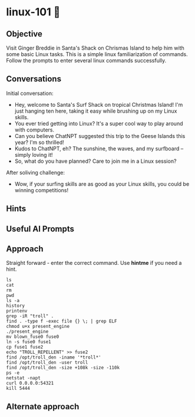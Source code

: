 # linux-101 :christmas_tree:
## Objective
Visit Ginger Breddie in Santa's Shack on Chrismas
Island to help him with some basic Linux tasks.
This is a simple linux familiarization of commands. Follow the
prompts to enter several linux commands successfully.

## Conversations

Initial conversation:

- Hey, welcome to Santa's Surf Shack on tropical Christmas Island! I'm just hanging ten here, taking it easy while brushing up on my Linux skills.
- You ever tried getting into Linux? It's a super cool way to play around with computers.
- Can you believe ChatNPT suggested this trip to the Geese Islands this year? I'm so thrilled!
- Kudos to ChatNPT, eh? The sunshine, the waves, and my surfboard – simply loving it!
- So, what do you have planned? Care to join me in a Linux session?

After soliving challenge:

- Wow, if your surfing skills are as good as your Linux skills, you could be winning competitions!

## Hints

## Useful AI Prompts

## Approach
Straight forward - enter the correct command. Use **hintme** if
you need a hint.

```console
ls
cat
rm
pwd
ls -a
history
printenv
grep -iR "troll" .
find . -type f -exec file {} \; | grep ELF
chmod u+x present_engine
./present_engine
mv blown_fuse0 fuse0
ln -s fuse0 fuse1
cp fuse1 fuse2
echo "TROLL_REPELLENT" >> fuse2
find /opt/troll_den -iname '*troll*'
find /opt/troll_den -user troll
find /opt/troll_den -size +108k -size -110k
ps -e
netstat -napt
curl 0.0.0.0:54321
kill 5444
```

## Alternate approach
